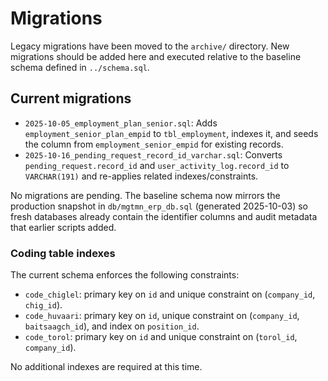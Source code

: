 # Migrations

Legacy migrations have been moved to the `archive/` directory. New migrations should be added here and executed relative to the baseline schema defined in `../schema.sql`.

## Current migrations

- `2025-10-05_employment_plan_senior.sql`: Adds `employment_senior_plan_empid` to `tbl_employment`, indexes it, and seeds the column from `employment_senior_empid` for existing records.
- `2025-10-16_pending_request_record_id_varchar.sql`: Converts `pending_request.record_id` and `user_activity_log.record_id` to `VARCHAR(191)` and re-applies related indexes/constraints.

No migrations are pending. The baseline schema now mirrors the production snapshot in `db/mgtmn_erp_db.sql` (generated 2025-10-03) so fresh databases already contain the identifier columns and audit metadata that earlier scripts added.

### Coding table indexes

The current schema enforces the following constraints:

- `code_chiglel`: primary key on `id` and unique constraint on (`company_id`, `chig_id`).
- `code_huvaari`: primary key on `id`, unique constraint on (`company_id`, `baitsaagch_id`), and index on `position_id`.
- `code_torol`: primary key on `id` and unique constraint on (`torol_id`, `company_id`).

No additional indexes are required at this time.
